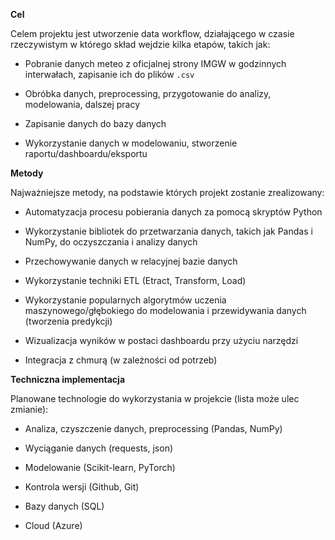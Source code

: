 **Cel**

Celem projektu jest utworzenie data workflow, działającego w czasie rzeczywistym w którego skład wejdzie kilka etapów, takich jak:

- Pobranie danych meteo z oficjalnej strony IMGW w godzinnych interwałach, zapisanie ich do plików `.csv`

- Obróbka danych, preprocessing, przygotowanie do analizy, modelowania, dalszej pracy

- Zapisanie danych do bazy danych

- Wykorzystanie danych w modelowaniu, stworzenie raportu/dashboardu/eksportu

**Metody**

Najważniejsze metody, na podstawie których projekt zostanie zrealizowany:

- Automatyzacja procesu pobierania danych za pomocą skryptów Python

- Wykorzystanie bibliotek do przetwarzania danych, takich jak Pandas i NumPy, do oczyszczania i analizy danych

- Przechowywanie danych w relacyjnej bazie danych

- Wykorzystanie techniki ETL (Etract, Transform, Load)

- Wykorzystanie popularnych algorytmów uczenia maszynowego/głębokiego do modelowania i przewidywania danych (tworzenia predykcji)

- Wizualizacja wyników w postaci dashboardu przy użyciu narzędzi

- Integracja z chmurą (w zależności od potrzeb) 


**Techniczna implementacja**

Planowane technologie do wykorzystania w projekcie (lista może ulec zmianie):

- Analiza, czyszczenie danych, preprocessing (Pandas, NumPy)

- Wyciąganie danych (requests, json)

- Modelowanie (Scikit-learn, PyTorch)

- Kontrola wersji (Github, Git)

- Bazy danych (SQL)

- Cloud (Azure)
